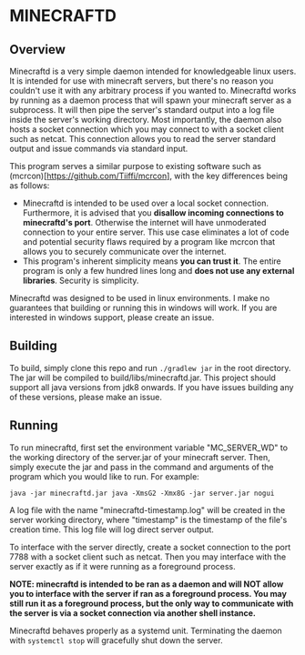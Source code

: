 # MINECRAFTD

## Overview

Minecraftd is a very simple daemon intended for knowledgeable linux users. It
is intended for use with minecraft servers, but there's no reason you couldn't
use it with any arbitrary process if you wanted to. Minecraftd works by running
as a daemon process that will spawn your minecraft server as a subprocess. It
will then pipe the server's standard output into a log file inside the server's
working directory. Most importantly, the daemon also hosts a socket connection
which you may connect to with a socket client such as netcat. This connection
allows you to read the server standard output and issue commands via standard
input.

This program serves a similar purpose to existing software such as
(mcrcon)[https://github.com/Tiiffi/mcrcon], with the key differences being as
follows:
- Minecraftd is intended to be used over a local socket connection. Furthermore,
  it is advised that you **disallow incoming connections to minecraftd's port**.
  Otherwise the internet will have unmoderated connection to your entire server.
  This use case eliminates a lot of code and potential security flaws required
  by a program like mcrcon that allows you to securely communicate over the
  internet.
- This program's inherent simplicity means **you can trust it**. The entire
  program is only a few hundred lines long and **does not use any external
  libraries**. Security is simplicity.

Minecraftd was designed to be used in linux environments. I make no guarantees
that building or running this in windows will work. If you are interested in
windows support, please create an issue.

## Building

To build, simply clone this repo and run `./gradlew jar` in the root directory.
The jar will be compiled to build/libs/minecraftd.jar. This project should
support all java versions from jdk8 onwards. If you have issues building any
of these versions, please make an issue.

## Running

To run minecraftd, first set the environment variable "MC_SERVER_WD" to the
working directory of the server.jar of your minecraft server. Then, simply
execute the jar and pass in the command and arguments of the program which you
would like to run. For example:

`java -jar minecraftd.jar java -XmsG2 -Xmx8G -jar server.jar nogui`

A log file with the name "minecraftd-timestamp.log" will be created in the server
working directory, where "timestamp" is the timestamp of the file's creation time.
This log file will log direct server output.

To interface with the server directly, create a socket connection to the port 7788
with a socket client such as netcat. Then you may interface with the server exactly
as if it were running as a foreground process.

**NOTE: minecraftd is intended to be ran as a daemon and will NOT allow you to
interface with the server if ran as a foreground process. You may still run it as
a foreground process, but the only way to communicate with the server is via a
socket connection via another shell instance.**

Minecraftd behaves properly as a systemd unit. Terminating the daemon with
`systemctl stop` will gracefully shut down the server.